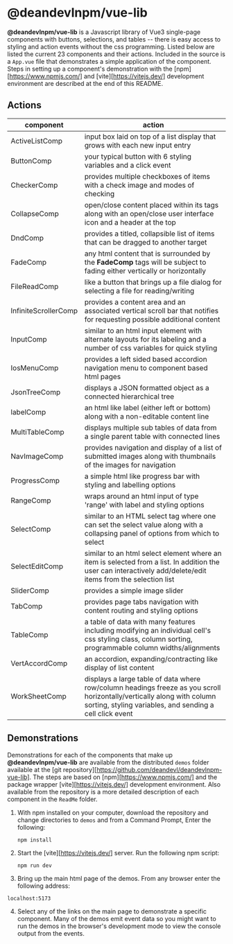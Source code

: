 # @deandevlnpm/vue-lib

**@deandevlnpm/vue-lib** is a Javascript library of Vue3 single-page components with buttons, selections, and tables -- there is easy access to styling and action events without the css programming.  Listed below are listed the current 23 components and their actions.  Included in the source is a `App.vue` file that demonstrates a simple application of the component.  Steps in setting up a component's demonstration with the [npm][https://www.npmjs.com/] and [vite][https://vitejs.dev/] development environment are described at the end of this README.

## Actions

| component            | action                                                       |
| -------------------- | ------------------------------------------------------------ |
| ActiveListComp       | input box laid on top of a list display that grows with each new input entry |
| ButtonComp           | your typical button with 6 styling variables and a click event |
| CheckerComp          | provides multiple checkboxes of items with a check image and modes of checking |
| CollapseComp         | open/close content placed within its tags along with an open/close user interface icon and a header at the top |
| DndComp              | provides a titled, collapsible list of items that can be dragged to another target |
| FadeComp             | any html content that is surrounded by the **FadeComp** tags will be subject to fading either vertically or horizontally |
| FileReadComp         | like a button that brings up a file dialog for selecting a file for reading/writing |
| InfiniteScrollerComp | provides a content area and an associated vertical scroll bar that notifies for requesting possible additional content |
| InputComp            | similar to an html input element with alternate layouts for its labeling and a number of css variables for quick styling |
| IosMenuComp          | provides a left sided based accordion navigation menu to component based html pages |
| JsonTreeComp         | displays a JSON formatted object as a connected hierarchical tree |
| labelComp            | an html like label (either left or bottom) along with a non-editable content line |
| MultiTableComp       | displays multiple sub tables of data from a single parent table with connected lines |
| NavImageComp         | provides navigation and display of a list of submitted images along with thumbnails of the images for navigation |
| ProgressComp         | a simple html like progress bar with styling and labelling options |
| RangeComp            | wraps around an html input of type 'range' with label and styling options |
| SelectComp           | similar to an HTML select tag where one can set the select value along with a collapsing panel of options from which to select |
| SelectEditComp       | similar to an html select element where an item is selected from a list.  In addition the user can interactively add/delete/edit items from the selection list |
| SliderComp           | provides a simple image slider                               |
| TabComp              | provides page tabs navigation with content routing and styling options |
| TableComp            | a table of data with many features including modifying an individual cell's css styling class, column sorting, programmable column widths/alignments |
| VertAccordComp       | an accordion, expanding/contracting like display of list content |
| WorkSheetComp        | displays a large table of data where row/column headings freeze as you scroll horizontally/vertically along with column sorting, styling variables, and sending a cell click event |

## Demonstrations

Demonstrations for each of the components that make up **@deandevlnpm/vue-lib** are available from the distributed `demos` folder available at  the [git repository][https://github.com/deandevl/deandevlnpm-vue-lib]. The steps are based on [npm][https://www.npmjs.com/] and the package wrapper [vite][https://vitejs.dev/] development environment. Also available from the repository is a more detailed description of each component in the `ReadMe` folder.

1. With npm installed on your computer, download the repository and change directories to  `demos` and from a Command Prompt, Enter the following: 

   ```
   npm install
   ```

2. Start the [vite][https://vitejs.dev/]  server. Run the following npm script:

   ```
   npm run dev
   ```

3.  Bring up the main html page of the demos. From any browser enter the following address:

   ```
   localhost:5173
   ```

4. Select any of the links on the main page to demonstrate a specific component.  Many of the demos emit event data so you might want to run the demos in the browser's development mode to view the console output from the events.

   

   

